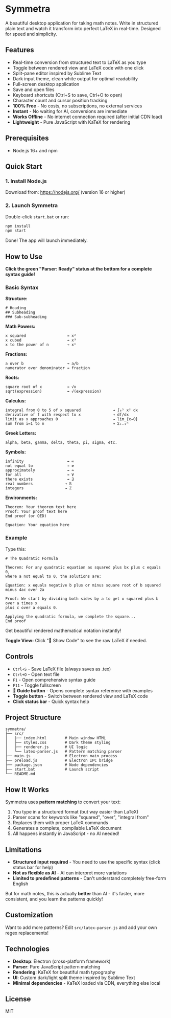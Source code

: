 # Symmetra

A beautiful desktop application for taking math notes. Write in structured plain text and watch it transform into perfect LaTeX in real-time. Designed for speed and simplicity.

## Features

- Real-time conversion from structured text to LaTeX as you type
- Toggle between rendered view and LaTeX code with one click
- Split-pane editor inspired by Sublime Text
- Dark input theme, clean white output for optimal readability
- Full-screen desktop application
- Save and open files
- Keyboard shortcuts (Ctrl+S to save, Ctrl+O to open)
- Character count and cursor position tracking
- **100% Free** - No costs, no subscriptions, no external services
- **Instant** - No waiting for AI, conversions are immediate
- **Works Offline** - No internet connection required (after initial CDN load)
- **Lightweight** - Pure JavaScript with KaTeX for rendering

## Prerequisites

- Node.js 16+ and npm

## Quick Start

### 1. Install Node.js

Download from: https://nodejs.org/ (version 16 or higher)

### 2. Launch Symmetra

Double-click `start.bat` or run:

```bash
npm install
npm start
```

Done! The app will launch immediately.

## How to Use

**Click the green "Parser: Ready" status at the bottom for a complete syntax guide!**

### Basic Syntax

**Structure:**
```
# Heading
## Subheading  
### Sub-subheading
```

**Math Powers:**
```
x squared                  → x²
x cubed                    → x³
x to the power of n        → xⁿ
```

**Fractions:**
```
a over b                   → a/b
numerator over denominator → fraction
```

**Roots:**
```
square root of x           → √x
sqrt(expression)           → √(expression)
```

**Calculus:**
```
integral from 0 to 5 of x squared              → ∫₀⁵ x² dx
derivative of f with respect to x              → df/dx
limit as x approaches 0                        → lim_{x→0}
sum from i=1 to n                              → Σᵢ₌₁ⁿ
```

**Greek Letters:**
```
alpha, beta, gamma, delta, theta, pi, sigma, etc.
```

**Symbols:**
```
infinity                   → ∞
not equal to               → ≠
approximately              → ≈
for all                    → ∀
there exists               → ∃
real numbers              → ℝ
integers                  → ℤ
```

**Environments:**
```
Theorem: Your theorem text here
Proof: Your proof text here
End proof (or QED)

Equation: Your equation here
```

### Example

Type this:

```
# The Quadratic Formula

Theorem: For any quadratic equation ax squared plus bx plus c equals 0, 
where a not equal to 0, the solutions are:

Equation: x equals negative b plus or minus square root of b squared minus 4ac over 2a

Proof: We start by dividing both sides by a to get x squared plus b over a times x 
plus c over a equals 0.

Applying the quadratic formula, we complete the square...
End proof
```

Get beautiful rendered mathematical notation instantly!

**Toggle View:** Click "📄 Show Code" to see the raw LaTeX if needed.

## Controls

- `Ctrl+S` - Save LaTeX file (always saves as .tex)
- `Ctrl+O` - Open text file
- `F1` - Open comprehensive syntax guide
- `F11` - Toggle fullscreen
- **📖 Guide button** - Opens complete syntax reference with examples
- **Toggle button** - Switch between rendered view and LaTeX code
- **Click status bar** - Quick syntax help

## Project Structure

```
symmetra/
├── src/
│   ├── index.html        # Main window HTML
│   ├── styles.css        # Dark theme styling
│   ├── renderer.js       # UI logic
│   └── latex-parser.js   # Pattern matching parser
├── main.js               # Electron main process
├── preload.js            # Electron IPC bridge
├── package.json          # Node dependencies
├── start.bat             # Launch script
└── README.md
```

## How It Works

Symmetra uses **pattern matching** to convert your text:

1. You type in a structured format (but way easier than LaTeX)
2. Parser scans for keywords like "squared", "over", "integral from"
3. Replaces them with proper LaTeX commands
4. Generates a complete, compilable LaTeX document
5. All happens instantly in JavaScript - no AI needed!

## Limitations

- **Structured input required** - You need to use the specific syntax (click status bar for help)
- **Not as flexible as AI** - AI can interpret more variations
- **Limited to predefined patterns** - Can't understand completely free-form English

But for math notes, this is actually **better** than AI - it's faster, more consistent, and you learn the patterns quickly!

## Customization

Want to add more patterns? Edit `src/latex-parser.js` and add your own regex replacements!

## Technologies

- **Desktop**: Electron (cross-platform framework)
- **Parser**: Pure JavaScript pattern matching
- **Rendering**: KaTeX for beautiful math typography
- **UI**: Custom dark/light split theme inspired by Sublime Text
- **Minimal dependencies** - KaTeX loaded via CDN, everything else local

## License

MIT
